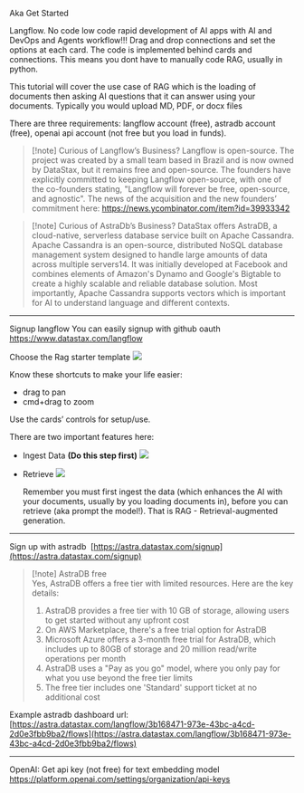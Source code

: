 Aka Get Started

Langflow. No code low code rapid development of AI apps with AI and DevOps and Agents workflow!!! Drag and drop connections and set the options at each card. The code is implemented behind cards and connections. This means you dont have to manually code RAG, usually in python.

This tutorial will cover the use case of RAG which is the loading of documents then asking AI questions that it can answer using your documents. Typically you would upload MD, PDF, or docx files

There are three requirements: langflow account (free), astradb account (free), openai api account (not free but you load in funds).

> [!note] Curious of Langflow’s Business?
> Langflow is open-source. The project was created by a small team based in Brazil and is now owned by DataStax, but it remains free and open-source. The founders have explicitly committed to keeping Langflow open-source, with one of the co-founders stating, "Langflow will forever be free, open-source, and agnostic". The news of the acquisition and the new founders’ commitment here: https://news.ycombinator.com/item?id=39933342

> [!note] Curious of AstraDb’s Business?
> DataStax offers AstraDB, a cloud-native, serverless database service built on Apache Cassandra. 
> Apache Cassandra is an open-source, distributed NoSQL database management system designed to handle large amounts of data across multiple servers14. It was initially developed at Facebook and combines elements of Amazon's Dynamo and Google's Bigtable to create a highly scalable and reliable database solution. Most importantly, Apache Cassandra supports vectors which is important for AI to understand language and different contexts.


---


Signup langflow
You can easily signup with github oauth
https://www.datastax.com/langflow

Choose the Rag starter template
![](https://i.imgur.com/KxjigDH.png)


Know these shortcuts to make your life easier:  
- drag to pan
- cmd+drag to zoom

Use the cards’ controls for setup/use.

There are two important features here:
- Ingest Data **(Do this step first)**
  ![](https://i.imgur.com/oUqhvYl.png)

- Retrieve
  ![](https://i.imgur.com/MkHC2x2.png)
  
  Remember you must first ingest the data (which enhances the AI with your documents, usually by you loading documents in), before you can retrieve (aka prompt the model!). That is RAG - Retrieval-augmented generation.

---

Sign up with astradb 
[https://astra.datastax.com/signup](https://astra.datastax.com/signup)  


> [!note] AstraDB free  
> Yes, AstraDB offers a free tier with limited resources. Here are the key details:
> 
> 1. AstraDB provides a free tier with 10 GB of storage, allowing users to get started without any upfront cost
> 2. On AWS Marketplace, there's a free trial option for AstraDB
> 3. Microsoft Azure offers a 3-month free trial for AstraDB, which includes up to 80GB of storage and 20 million read/write operations per month
> 4. AstraDB uses a "Pay as you go" model, where you only pay for what you use beyond the free tier limits
> 5. The free tier includes one 'Standard' support ticket at no additional cost
> 
>   

Example astradb dashboard url:
[https://astra.datastax.com/langflow/3b168471-973e-43bc-a4cd-2d0e3fbb9ba2/flows](https://astra.datastax.com/langflow/3b168471-973e-43bc-a4cd-2d0e3fbb9ba2/flows)

---

OpenAI:
Get api key (not free) for text embedding model
https://platform.openai.com/settings/organization/api-keys

